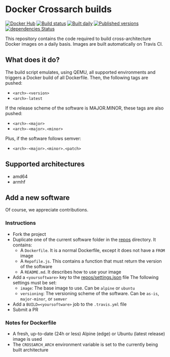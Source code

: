 # Docker Crossarch builds

[![Docker Hub](https://img.shields.io/badge/Docker%20Hub-repositories-0db7ed.svg?style=flat-square)](https://hub.docker.com/r/crossarch/)
[![Build status](https://img.shields.io/travis/com/docker-crossarch/repos/master.svg?style=flat-square)](https://travis-ci.com/docker-crossarch/repos)
[![Built daily](https://img.shields.io/badge/built-daily-yellow.svg?style=flat-square)](https://travis-ci.com/docker-crossarch/repos/builds)
[![Published versions](https://img.shields.io/badge/published-versions-orange.svg?style=flat-square)](https://airtable.com/shr0t9RrpGUODInDX)
[![dependencies Status](https://img.shields.io/david/docker-crossarch/repos.svg?style=flat-square)](https://david-dm.org/docker-crossarch/repos)

This repository contains the code required to build cross-architecture Docker images on a daily basis.
Images are built automatically on Travis CI.

## What does it do?

The build script emulates, using QEMU, all supported environments and triggers a Docker build of all Dockerfile. Then, the following tags are pushed:

- `<arch>-<version>`
- `<arch>-latest`

If the release scheme of the software is MAJOR.MINOR, these tags are also pushed:

- `<arch>-<major>`
- `<arch>-<major>.<minor>`

Plus, if the software follows semver:

- `<arch>-<major>.<minor>.<patch>`

## Supported architectures

- amd64
- armhf

## Add a new software

Of course, we appreciate contributions.

### Instructions

- Fork the project
- Duplicate one of the current software folder in the [repos](./repos) directory. It contains:
  - A `Dockerfile`. It is a normal Dockerfile, except it does not have a `FROM` image
  - A `Repofile.js`. This contains a function that must return the version of the software
  - A `README.md`. It describes how to use your image
- Add a `<yoursoftware>` key to the [repos/settings.json](./repos/settings.json) file
  The following settings must be set:
  - `image`: The base image to use. Can be `alpine` or `ubuntu`
  - `versioning`: The versioning scheme of the software. Can be `as-is`, `major-minor`, or `semver`
- Add a `BUILD=<yoursoftware>` job to the `.travis.yml` file
- Submit a PR

### Notes for Dockerfile

- A fresh, up-to-date (24h or less) Alpine (edge) or Ubuntu (latest release) image is used
- The `CROSSARCH_ARCH` environment variable is set to the currently being built architecture
